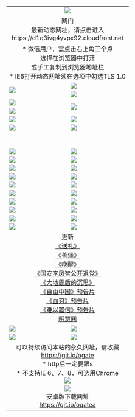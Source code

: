 ﻿<table>
  <tr></tr>
  <tr><td colspan=2 align=center><img src="https://cloud.githubusercontent.com/assets/11880933/13434984/f430fae2-e012-11e5-814f-c2df1e82b247.jpg" /></td></tr>
  <tr><td colspan=2 align=center>网门<br>最新动态网址，请点击进入
<br>https://d1q3ivg4yvpx92.cloudfront.net
    </td>
  </tr>
  <tr>
    <td colspan=2 align=center>* 微信用户，需点击右上角三个点<br>选择在浏览器中打开<br>或手工复制到浏览器地址栏
    <br>* IE6打开动态网址须在选项中勾选TLS 1.0</td>
  </tr>
  <tr>
    <td rowspan=2><a href="https://d1q3ivg4yvpx92.cloudfront.net/ogUP.aspx?name=11DKC.mp4&list=11DKC" target="_blank"><img src="https://d1q3ivg4yvpx92.cloudfront.net/Up/11DKC1.jpg" /></a></td> 
    <td><div><a href="https://d1q3ivg4yvpx92.cloudfront.net/ogUP.aspx?name=LRWS.mp4&list=LRWS" target="_blank"><img src="https://d1q3ivg4yvpx92.cloudfront.net/Up/LRWS.jpg" /></a></td>
   </tr>
  <tr>
    <td><a href="https://d1q3ivg4yvpx92.cloudfront.net/ogNiceVedio.aspx" target="_blank"><img src="https://d1q3ivg4yvpx92.cloudfront.net/Up/11TGKDY.jpg" /></a></td>
  </tr>
  <tr>
    <td><a href="https://d1q3ivg4yvpx92.cloudfront.net/ogUP.aspx?name=JQR.mp4&count=2" target="_blank"><img src="https://d1q3ivg4yvpx92.cloudfront.net/Up/JQR.jpg" /></a></td>   
    <td rowspan=2><a href="https://d1q3ivg4yvpx92.cloudfront.net/ogUP.aspx?name=JP.mp4&count=9" target="_blank"><img src="https://d1q3ivg4yvpx92.cloudfront.net/Up/JP.jpg" /></td>
  </tr>
  <tr>
    <td><a href="https://d1q3ivg4yvpx92.cloudfront.net/ogUP.aspx?name=WH.mp4" target="_blank"><img src="https://d1q3ivg4yvpx92.cloudfront.net/Up/WH.jpg" /></a></td>
  </tr>
  <tr>
    <td><a href="https://d1q3ivg4yvpx92.cloudfront.net/ogUP.aspx?name=SSZJ.mp4&list=SSZJ" target="_blank"><img src="https://d1q3ivg4yvpx92.cloudfront.net/Up/SSZJ.jpg" /></a></td>
    <td><a href="https://d1q3ivg4yvpx92.cloudfront.net/ogUP.aspx?name=1XQK.mp4&count=13" target="_blank"><img src="https://d1q3ivg4yvpx92.cloudfront.net/Up/1XQK.jpg" /></a</td>
  </tr>
  <tr>
    <td><a href="https://d1q3ivg4yvpx92.cloudfront.net/ogUP.aspx?name=ZY.mp4&count=2015|16" target="_blank"><img src="https://d1q3ivg4yvpx92.cloudfront.net/Up/ZY.jpg" /></a</td>
    <td><a href="https://d1q3ivg4yvpx92.cloudfront.net/ogUP.aspx?name=XTFY.mp4&count=B|2,A|24" target="_blank"><img src="https://d1q3ivg4yvpx92.cloudfront.net/Up/XTFY.jpg" /></a></td>
  </tr>
  <tr height="40">
  </tr>
  <tr>
    <td><a href="https://d1q3ivg4yvpx92.cloudfront.net/ogUP.aspx?name=4SQQ.mp4&list=4SQQ" target="_blank"><img src="https://d1q3ivg4yvpx92.cloudfront.net/Up/4SQQ0.jpg"/></a></td>
    <td><a href="https://d1q3ivg4yvpx92.cloudfront.net/ogUP.aspx?name=4SHQ.mp4&list=4SHQ" target="_blank"><img src="https://d1q3ivg4yvpx92.cloudfront.net/Up/4SHQ0.jpg"/></a></td>
  </tr>
  <tr>
    <td><a href="https://d1q3ivg4yvpx92.cloudfront.net/ogUP.aspx?name=4SZG.mp4&list=4SZG" target="_blank"><img src="https://d1q3ivg4yvpx92.cloudfront.net/Up/4SZG0.jpg"/></a></td>
    <td><a href="https://d1q3ivg4yvpx92.cloudfront.net/ogUP.aspx?name=4SDJ.mp4&list=4SDJ" target="_blank"><img src="https://d1q3ivg4yvpx92.cloudfront.net/Up/4SDJ0.jpg"/></a></td>
  </tr>
  <tr>
    <td><a href="https://d1q3ivg4yvpx92.cloudfront.net/ogUP.aspx?name=4SGX.mp4&list=4SGX" target="_blank"><img src="https://d1q3ivg4yvpx92.cloudfront.net/Up/4SGX0.jpg"/></a></td>
    <td><a href="https://d1q3ivg4yvpx92.cloudfront.net/ogUP.aspx?name=4SHD.mp4&list=4SHD" target="_blank"><img src="https://d1q3ivg4yvpx92.cloudfront.net/Up/4SHD0.jpg"/></a></td>
  </tr>
  <tr>
    <td><a href="https://d1q3ivg4yvpx92.cloudfront.net/ogUP.aspx?name=4CTX.mp4&list=4CTX" target="_blank"><img src="https://d1q3ivg4yvpx92.cloudfront.net/Up/4CTX0.jpg"/></a></td>
    <td><a href="https://d1q3ivg4yvpx92.cloudfront.net/ogUP.aspx?name=4CWZ.mp4&list=4CWZ" target="_blank"><img src="https://d1q3ivg4yvpx92.cloudfront.net/Up/4CWZ0.jpg"/></a></td>
  </tr>
  <tr>
    <td><a href="https://d1q3ivg4yvpx92.cloudfront.net/onUP.aspx?name=https://d1lqqjldbsh7xo.cloudfront.net/" target="_blank"><img src="https://d1q3ivg4yvpx92.cloudfront.net/Up/0DTW.jpg"/></a></td>
    <td><a href="https://d1q3ivg4yvpx92.cloudfront.net/onUP.aspx?name=https://d240ns8up8earz.cloudfront.net/acenter/" target="_blank"><img src="https://d1q3ivg4yvpx92.cloudfront.net/Up/0TDW.jpg" /></a></td>
  </tr>
  <tr>
    <td><a href="https://d1q3ivg4yvpx92.cloudfront.net/onUP.aspx?name=https://d4508d6vomz2p.cloudfront.net/gb/nsc413.htm" target="_blank"><img src="https://d1q3ivg4yvpx92.cloudfront.net/Up/0DJY.jpg" /></a></td>
    <td><a href="https://d1q3ivg4yvpx92.cloudfront.net/onUP.aspx?name=https://dilo7bqpjb57y.cloudfront.net/xtr/gb/prog204.html" target="_blank"><img src="https://d1q3ivg4yvpx92.cloudfront.net/Up/0XTR.jpg" /></a></td>
  </tr>
  <tr>
    <td><a href="https://d1q3ivg4yvpx92.cloudfront.net/onUP.aspx?name=https://d3aj00iefsmfgc.cloudfront.net/" target="_blank"><img src="https://d1q3ivg4yvpx92.cloudfront.net/Up/0MHW.jpg" /></a></td>
    <td><a href="https://d1q3ivg4yvpx92.cloudfront.net/onUP.aspx?name=https://d20wz7qt14x5d2.cloudfront.net/" target="_blank"><img src="https://d1q3ivg4yvpx92.cloudfront.net/Up/0ZJW.jpg" /></a></td>
  </tr>
  <tr>
    <td><a href="https://d1q3ivg4yvpx92.cloudfront.net/ogUP.aspx?name=0FG.zip" target="_blank"><img src="https://d1q3ivg4yvpx92.cloudfront.net/Up/0FG.jpg" /></a></td>
    <td><a href="https://d1q3ivg4yvpx92.cloudfront.net/ogUP.aspx?name=0FGA.apk" target="_blank"><img src="https://d1q3ivg4yvpx92.cloudfront.net/Up/0FGA.jpg" /></a></td>
  </tr>
  <tr>
    <td><a href="https://d1q3ivg4yvpx92.cloudfront.net/ogUP.aspx?name=0U.zip" target="_blank"><img src="https://d1q3ivg4yvpx92.cloudfront.net/Up/0U.jpg" /></a></td>
    <td><a href="https://d1q3ivg4yvpx92.cloudfront.net/ogUP.aspx?name=0UA.apk" target="_blank"><img src="https://d1q3ivg4yvpx92.cloudfront.net/Up/0UA.jpg" /></a></td>
  </tr>
  <tr>
    <td><a href="https://d1q3ivg4yvpx92.cloudfront.net/ogUP.aspx?name=0iPPOTV.zip" target="_blank"><img src="https://d1q3ivg4yvpx92.cloudfront.net/Up/0iPPOTV.jpg" /></a></td>
    <td><a href="https://d1q3ivg4yvpx92.cloudfront.net/ogUP.aspx?name=0iNTD.apk" target="_blank"><img src="https://d1q3ivg4yvpx92.cloudfront.net/Up/0iNTD.jpg" /></a></td>
  </tr>
  <tr>
    <td colspan=2 align=center>更新<br>
      <a href="https://d1q3ivg4yvpx92.cloudfront.net/ogUP.aspx?name=4ESL.mp4" target="_blank">《送礼》</a><br>
      <a href="https://d1q3ivg4yvpx92.cloudfront.net/ogUP.aspx?name=4ESY.mp4" target="_blank">《善缘》</a><br>
      <a href="https://d1q3ivg4yvpx92.cloudfront.net/ogUP.aspx?name=4EHX.mp4" target="_blank">《唤醒》</a><br>
      <a href="https://d1q3ivg4yvpx92.cloudfront.net/ogUP.aspx?name=4LFZ.mp4" target="_blank">《国安李凤智公开退党》</a><br>
      <a href="https://d1q3ivg4yvpx92.cloudfront.net/ogUP.aspx?name=4DDZHDCS.mp4" target="_blank">《大地震后的沉思》</a><br>
      <a href="https://d1q3ivg4yvpx92.cloudfront.net/ogUP.aspx?name=11ZYZG0.mp4" target="_blank">《自由中国》预告片</a><br>
      <a href="https://d1q3ivg4yvpx92.cloudfront.net/ogUP.aspx?name=11XR.mp4" target="_blank">《血刃》预告片</a><br>
      <a href="https://d1q3ivg4yvpx92.cloudfront.net/ogUP.aspx?name=11NYZX.mp4&count=2" target="_blank">《难以置信》预告片</a><br>
      <a href="https://d1q3ivg4yvpx92.cloudfront.net/onUP.aspx?name=https://www.minghui.org/" target="_blank">明慧网</a></td>
    </td>
  </tr>
  <tr>
    <td><a href="https://d1q3ivg4yvpx92.cloudfront.net/ogNice.aspx" target="_blank"><img src="https://d1q3ivg4yvpx92.cloudfront.net/Up/0WCYY.jpg" /></a></td>
    <td><a href="https://d1q3ivg4yvpx92.cloudfront.net/onCO.aspx?ob=600事物&op=增删改&args=WH1~%23类型6新闻%7c%23类型6评论&mode=" target="_blank"><img src="https://d1q3ivg4yvpx92.cloudfront.net/Up/0WZTT.jpg" /></a></td> 
  </tr>
  <tr>
    <td><a href="https://d1q3ivg4yvpx92.cloudfront.net/ogDY.aspx" target="_blank"><img src="https://d1q3ivg4yvpx92.cloudfront.net/Up/0FK.jpg" /></a></td>
    <td><a href="https://d1q3ivg4yvpx92.cloudfront.net/ogST.aspx" target="_blank"><img src="https://d1q3ivg4yvpx92.cloudfront.net/Up/0ST.jpg" /></a></td> 
  </tr>
  <tr>
    <td colspan=2 align=center>可以持续访问本站的永久网址，请收藏<br/><a href="https://git.io/ogate" target="_blank">https://git.io/ogate</a><br/>* http后一定要跟s<br/>* 不支持IE 6、7、8，可选用<a href="https://d1q3ivg4yvpx92.cloudfront.net/ogUP.aspx?name=0ChromePortable.zip">Chrome</a><br/><a href="https://d1q3ivg4yvpx92.cloudfront.net/Up/0WMGDL2.png" target="_blank"><img src="https://d1q3ivg4yvpx92.cloudfront.net/Up/0WMGD2.png"/></a></td>
  </tr>
  <tr>
    <td colspan=2 align=center><a href="https://d1q3ivg4yvpx92.cloudfront.net/ogUP.aspx?name=0oGate.apk" target="_blank"><img src="https://cloud.githubusercontent.com/assets/11880933/13720399/75e143ee-e842-11e5-9f0a-1421f423c80f.jpg" /></a><br>安卓版下载网址<br><a href="https://git.io/ogatea">https://git.io/ogatea</a></td>
  </tr>
  <!--tr>
    <td colspan=2 align=center>可能失效的动态网址
    </td>
  </tr-->
</table>
